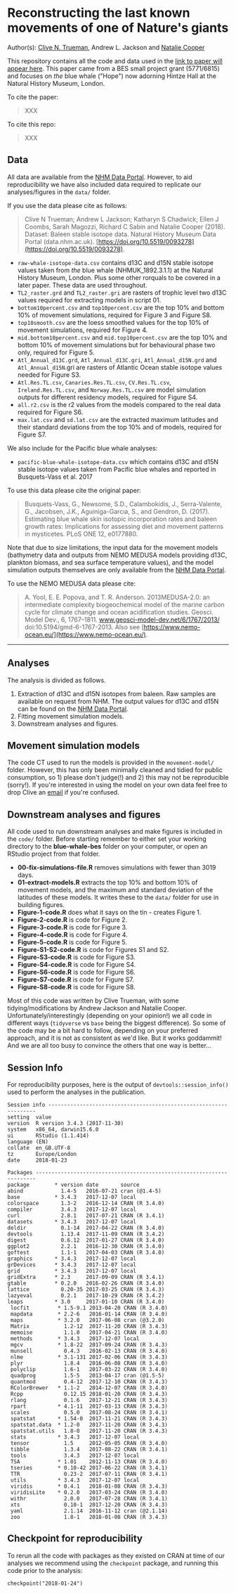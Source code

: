 # Reconstructing the last known movements of one of Nature's giants

Author(s): [Clive N. Trueman](mailto:trueman@noc.soton.ac.uk), Andrew L. Jackson and [Natalie Cooper](mailto:natalie.cooper.@nhm.ac.uk)  

This repository contains all the code and data used in the [link to paper will appear here](). This paper came from a BES small project grant (5771/6815) and focuses on *the* blue whale ("Hope") now adorning Hintze Hall at the Natural History Museum, London.

To cite the paper: 
> XXX

To cite this repo: 
> XXX

## Data
All data are available from the [NHM Data Portal](https://doi.org/10.5519/0093278).
However, to aid reproducibility we have also included data required to replicate our analyses/figures in the `data/` folder. 

If you use the data please cite as follows: 
> Clive N Trueman; Andrew L Jackson; Katharyn S Chadwick; Ellen J Coombs, Sarah Magozzi, Richard C Sabin and Natalie Cooper (2018). Dataset: Baleen stable isotope data. Natural History Museum Data Portal (data.nhm.ac.uk). [https://doi.org/10.5519/0093278](https://doi.org/10.5519/0093278).

* `raw-whale-isotope-data.csv` contains d13C and d15N stable isotope values taken from *the* blue whale (NHMUK_1892.3.1.1) at the Natural History Museum, London. Plus some other rorquals to be covered in a later paper. These data are used throughout.
* `TL2_raster.grd` and `TL2_raster.gri`	are rasters of trophic level two d13C values required for extracting models in script 01.
* `bottom10percent.csv` and `top10percent.csv` are the top 10% and bottom 10% of movement simulations, required for Figure 3 and Figure S8.
* `top10smooth.csv` are the loess smoothed values for the top 10% of movement simulations, required for Figure 4.
* `mid.bottom10percent.csv` and `mid.top10percent.csv` are the top 10% and bottom 10% of movement simulations but for behavioural phase two only, required for Figure 5.
* `Atl_Annual_d13C.grd`, `Atl_Annual_d13C.gri`, `Atl_Annual_d15N.grd` and `Atl_Annual_d15N`.gri are rasters of Atlantic Ocean stable isotope values needed for Figure S3.
* `Atl.Res.TL.csv`, `Canaries.Res.TL.csv`, `CV.Res.TL.csv`, `Ireland.Res.TL.csv`, and `Norway.Res.TL.csv` are model simulation outputs for different residency models, required for Figure S4.
* `all.r2.csv` is the r2 values from the models compared to the real data required for Figure S6.
* `max.lat.csv` and `sd.lat.csv` are the extracted maximum latitudes and their standard deviations from the top 10% and of models, required for Figure S7.

We also include for the Pacific blue whale analyses: 

* `pacific-blue-whale-isotope-data.csv` which contains d13C and d15N stable isotope values taken from Pacific blue whales and reported in Busquets-Vass et al. 2017

To use this data please cite the original paper:

> Busquets-Vass, G., Newsome, S.D., Calambokidis, J., Serra-Valente, G., Jacobsen, J.K., Aguiniga-Garcıa, S., and Gendron, D. (2017). Estimating blue whale skin isotopic incorporation rates and baleen growth rates: Implications for assessing diet and movement patterns in mysticetes. PLoS ONE 12, e0177880.

Note that due to size limitations, the input data for the movement models (bathymetry data and outputs from NEMO MEDUSA models providing d13C, plankton biomass, and sea surface temperature values), and the model simulation outputs themselves are only available from the [NHM Data Portal](https://doi.org/10.5519/0093278).

To use the NEMO MEDUSA data please cite: 
> A. Yool, E. E. Popova, and T. R. Anderson. 2013MEDUSA-2.0: an intermediate complexity biogeochemical model of the marine carbon cycle for climate change and ocean acidification studies. Geosci. Model Dev., 6, 1767–1811. www.geosci-model-dev.net/6/1767/2013/ doi:10.5194/gmd-6-1767-2013. Also see [https://www.nemo-ocean.eu/](https://www.nemo-ocean.eu/).

-------
## Analyses
The analysis is divided as follows.

1. Extraction of d13C and d15N isotopes from baleen. Raw samples are available on request from NHM. The output values for d13C and d15N can be found on the [NHM Data Portal](https://doi.org/10.5519/0093278).
1. Fitting movement simulation models.
1. Downstream analyses and figures. 

## Movement simulation models
The code CT used to run the models is provided in the `movement-model/` folder. However, this has only been minimally cleaned and tidied for public consumption, so 1) please don't judge(!) and 2) this may not be reproducible (sorry!). If you're interested in using the model on your own data feel free to drop Clive an [email](mailto:trueman@noc.soton.ac.uk) if you're confused.

## Downstream analyses and figures
All code used to run downstream analyses and make figures is included in the `code/` folder. Before starting remember to either set your working directory to the **blue-whale-bes** folder on your computer, or open an RStudio project from that folder.

* **00-fix-simulations-file.R** removes simulations with fewer than 3019 days.
* **01-extract-models.R** extracts the top 10% and bottom 10% of movement models, and the maximum and standard deviation of the latitudes of these models. It writes these to the `data/` folder for use in building figures.
* **Figure-1-code.R** does what it says on the tin - creates Figure 1.
* **Figure-2-code.R** is code for Figure 2.
* **Figure-3-code.R** is code for Figure 3.
* **Figure-4-code.R** is code for Figure 4.
* **Figure-5-code.R** is code for Figure 5.
* **Figure-S1-S2-code.R** is code for Figures S1 and S2.
* **Figure-S3-code.R** is code for Figure S3.
* **Figure-S4-code.R** is code for Figure S4.
* **Figure-S6-code.R** is code for Figure S6.
* **Figure-S7-code.R** is code for Figure S7.
* **Figure-S8-code.R** is code for Figure S8.

Most of this code was written by Clive Trueman, with some tidying/modifications by Andrew Jackson and Natalie Cooper. Unfortunately/interestingly (depending on your opinion!) we all code in different ways (`tidyverse` vs `base` being the biggest difference). So some of the code may be a bit hard to follow, depending on your preferred approach, and it is not as consistent as we'd like. But it works goddammit! And we are all too busy to convince the others that one way is better...

## Session Info
For reproducibility purposes, here is the output of `devtools::session_info()` used to perform the analyses in the publication.

    Session info ------------------------------------------------------------------
    setting  value                       
    version  R version 3.4.3 (2017-11-30)
    system   x86_64, darwin15.6.0        
    ui       RStudio (1.1.414)           
    language (EN)                        
    collate  en_GB.UTF-8                 
    tz       Europe/London               
    date     2018-01-23                  

    Packages ----------------------------------------------------------------------
    package        * version date       source        
    abind            1.4-5   2016-07-21 cran (@1.4-5) 
    base           * 3.4.3   2017-12-07 local         
    colorspace       1.3-2   2016-12-14 CRAN (R 3.4.0)
    compiler         3.4.3   2017-12-07 local         
    curl             2.8.1   2017-07-21 CRAN (R 3.4.1)
    datasets       * 3.4.3   2017-12-07 local         
    deldir           0.1-14  2017-04-22 CRAN (R 3.4.0)
    devtools         1.13.4  2017-11-09 CRAN (R 3.4.2)
    digest           0.6.12  2017-01-27 CRAN (R 3.4.0)
    ggplot2          2.2.1   2016-12-30 CRAN (R 3.4.0)
    goftest          1.1-1   2017-04-03 CRAN (R 3.4.0)
    graphics       * 3.4.3   2017-12-07 local         
    grDevices      * 3.4.3   2017-12-07 local         
    grid           * 3.4.3   2017-12-07 local         
    gridExtra      * 2.3     2017-09-09 CRAN (R 3.4.1)
    gtable         * 0.2.0   2016-02-26 CRAN (R 3.4.0)
    lattice          0.20-35 2017-03-25 CRAN (R 3.4.3)
    lazyeval         0.2.1   2017-10-29 CRAN (R 3.4.2)
    leaps          * 3.0     2017-01-10 CRAN (R 3.4.0)
	 locfit         * 1.5-9.1 2013-04-20 CRAN (R 3.4.0)
	 mapdata        * 2.2-6   2016-01-14 CRAN (R 3.4.0)
	 maps           * 3.2.0   2017-06-08 cran (@3.2.0) 
	 Matrix           1.2-12  2017-11-20 CRAN (R 3.4.3)
	 memoise          1.1.0   2017-04-21 CRAN (R 3.4.0)
	 methods        * 3.4.3   2017-12-07 local         
	 mgcv           * 1.8-22  2017-09-24 CRAN (R 3.4.3)
	 munsell          0.4.3   2016-02-13 CRAN (R 3.4.0)
	 nlme           * 3.1-131 2017-02-06 CRAN (R 3.4.3)
	 plyr             1.8.4   2016-06-08 CRAN (R 3.4.0)
	 polyclip         1.6-1   2017-03-22 CRAN (R 3.4.0)
	 quadprog         1.5-5   2013-04-17 cran (@1.5-5) 
	 quantmod         0.4-12  2017-12-10 CRAN (R 3.4.3)
	 RColorBrewer   * 1.1-2   2014-12-07 CRAN (R 3.4.0)
	 Rcpp             0.12.15 2018-01-20 CRAN (R 3.4.3)
	 rlang            0.1.6   2017-12-21 CRAN (R 3.4.3)
	 rpart          * 4.1-11  2017-03-13 CRAN (R 3.4.3)
	 scales           0.5.0   2017-08-24 CRAN (R 3.4.1)
	 spatstat       * 1.54-0  2017-11-21 CRAN (R 3.4.3)
	 spatstat.data  * 1.2-0   2017-11-20 CRAN (R 3.4.3)
	 spatstat.utils   1.8-0   2017-11-20 CRAN (R 3.4.3)
	 stats          * 3.4.3   2017-12-07 local         
	 tensor           1.5     2012-05-05 CRAN (R 3.4.0)
	 tibble           1.3.4   2017-08-22 CRAN (R 3.4.1)
	 tools            3.4.3   2017-12-07 local         
	 TSA            * 1.01    2012-11-13 CRAN (R 3.4.0)
	 tseries        * 0.10-42 2017-06-22 CRAN (R 3.4.1)
	 TTR              0.23-2  2017-07-11 CRAN (R 3.4.1)
	 utils          * 3.4.3   2017-12-07 local         
	 viridis        * 0.4.1   2018-01-08 CRAN (R 3.4.3)
	 viridisLite    * 0.2.0   2017-03-24 CRAN (R 3.4.0)
	 withr            2.0.0   2017-07-28 CRAN (R 3.4.1)
	 xts              0.10-1  2017-12-20 CRAN (R 3.4.3)
	 yaml             2.1.14  2016-11-12 cran (@2.1.14)
	 zoo              1.8-1   2018-01-08 CRAN (R 3.4.3)

## Checkpoint for reproducibility
To rerun all the code with packages as they existed on CRAN at time of our analyses we recommend using the `checkpoint` package, and running this code prior to the analysis:

```{r}
checkpoint("2018-01-24")
```
